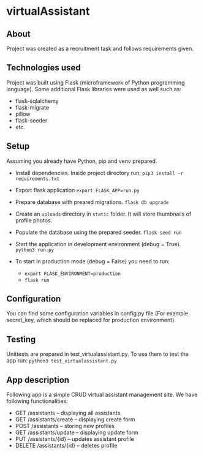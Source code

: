 # virtualAssistant

## About
Project was created as a recruitment task and follows requirements given. 

## Technologies used
Project was built using Flask (microframework of Python programming language). Some additional Flask libraries were used as well such as:

* flask-sqlalchemy
* flask-migrate
* pillow
* flask-seeder
* etc.

## Setup
Assuming you already have Python, pip and venv prepared. 
* Install dependencies. Inside project directory run:
    `pip3 install -r requirements.txt`

* Export flask application
    `export FLASK_APP=run.py`

* Prepare database with preared migrations.
    `flask db upgrade`

* Create an `uploads` directory in `static` folder. It will store thumbnails of profile photos. 

* Populate the database using the prepared seeder. 
    `flask seed run`

* Start the application in development environment (debug = True).
    `python3 run.py`

* To start in production mode (debug = False) you need to run:

    * `export FLASK_ENVIRONMENT=production`
    * `flask run`

## Configuration
You can find some configuration variables in config.py file (For example secret_key, which should be replaced for production environment).

## Testing
Unittests are prepared in test_virtualassistant.py. To use them to test the app run:
    `python3 test_virtualassistant.py`

## App description
Following app is a simple CRUD virtual assistant management site.
We have following functionalities:

* GET /assistants – displaying all assistants 
* GET /assistants/create – displaying create form
* POST /assistants – storing new profiles
* GET /assistants/update – displaying update form
* PUT /assistants/{id} – updates assistant profile
* DELETE /assistants/{id} – deletes profile

